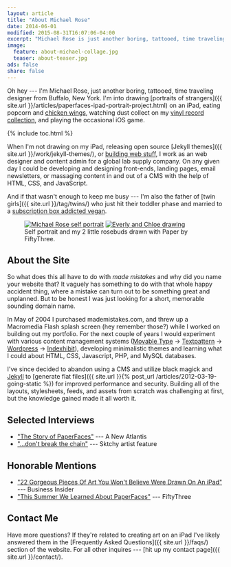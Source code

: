```yaml
---
layout: article
title: "About Michael Rose"
date: 2014-06-01
modified: 2015-08-31T16:07:06-04:00
excerpt: "Michael Rose is just another boring, tattooed, time traveling designer from Buffalo, New York."
image:
  feature: about-michael-collage.jpg
  teaser: about-teaser.jpg
ads: false
share: false
---
```


Oh hey --- I'm Michael Rose, just another boring, tattooed, time traveling designer from Buffalo, New York. I'm into drawing [portraits of strangers]({{ site.url }}/articles/paperfaces-ipad-portrait-project.html) on an iPad, eating popcorn and [chicken wings](http://www.duffswings.com "Duff's Famous Wings"), watching dust collect on my [vinyl record collection](http://www.discogs.com/user/mmistakes/collection), and playing the occasional iOS game.

{% include toc.html %}

When I'm not drawing on my iPad, releasing open source [Jekyll themes]({{ site.url }}/work/jekyll-themes/), or [building web stuff](http://ekowave.com), I work as an web designer and content admin for a global lab supply company. On any given day I could be developing and designing front-ends, landing pages, email newsletters, or massaging content in and out of a CMS with the help of HTML, CSS, and JavaScript.

And if that wasn't enough to keep me busy --- I'm also the father of [twin girls]({{ site.url }}/tag/twins/) who just hit their toddler phase and married to a [subscription box addicted vegan](https://2littlerosebuds.com "Wendy Rose").

<figure class="half">
  <a href="{{ site.url }}{% post_url /paperfaces/2014-05-19-mmistakes-2-portrait %}"><img src="{{ site.url }}/images/michael-rose-paper-portrait-sidebar.jpg" alt="Michael Rose self portrait"></a>
  <a href="{{ site.url }}{% post_url /paperfaces/2014-08-03-rosebuds-2-portrait %}"><img src="{{ site.url }}/images/paperfaces-rosebuds-2-900.jpg" alt="Everly and Chloe drawing"></a>
  <figcaption>Self portrait and my 2 little rosebuds drawn with Paper by FiftyThree.</figcaption>
</figure>

## About the Site

So what does this all have to do with *made mistakes* and why did you name your website that? It vaguely has something to do with that whole happy accident thing, where a mistake can turn out to be something great and unplanned. But to be honest I was just looking for a short, memorable sounding domain name.

In May of 2004 I purchased mademistakes.com, and threw up a Macromedia Flash splash screen (hey remember those?) while I worked on building out my portfolio. For the next couple of years I would experiment with various content management systems ([Movable Type](http://www.movabletype.org/) &rarr; [Textpattern](http://textpattern.com/) &rarr; [Wordpress](http://wordpress.org/) &rarr; [Indexhibit](http://www.indexhibit.org/)), developing minimalistic themes and learning what I could about HTML, CSS, Javascript, PHP, and MySQL databases.

I've since decided to abandon using a CMS and utilize black magick and [Jekyll](http://jekyllrb.com/) to [generate flat files]({{ site.url }}{% post_url /articles/2012-03-19-going-static %}) for improved performance and security. Building all of the layouts, stylesheets, feeds, and assets from scratch was challenging at first, but the knowledge gained made it all worth it.

## Selected Interviews

* ["The Story of PaperFaces"](http://anewatlantis.com/2013/01/the-story-of-paperfaces/) --- A New Atlantis
* ["...don't break the chain"](http://blog.sktchy.com/post/78751385093/dont-break-the-chain) --- Sktchy artist feature

## Honorable Mentions

* ["22 Gorgeous Pieces Of Art You Won't Believe Were Drawn On An iPad"](http://www.businessinsider.com/gorgeous-ipad-art-2015-1?op=1) --- Business Insider
* ["This Summer We Learned About PaperFaces"](http://madewithpaper.fiftythree.com/post/36767754768/this-summer-we-learned-about-paper-faces-by) --- FiftyThree

## Contact Me

Have more questions? If they're related to creating art on an iPad I've likely answered them in the [Frequently Asked Questions]({{ site.url }}/faqs/) section of the website. For all other inquires --- [hit up my contact page]({{ site.url }}/contact/).
